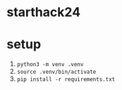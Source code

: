 # starthack24

# setup

1. `python3 -m venv .venv`
2. `source .venv/bin/activate`
3. `pip install -r requirements.txt`
